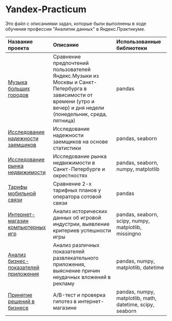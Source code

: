 # Yandex-Practicum

Это файл с описаниями задач, которые были выполнены в ходе обучения профессии "Аналитик данных" в Яндекс.Практикуме.


| Название проекта | Описание | Использованные библиотеки |
| :------ | :------ | :------ |
| [Музыка больших городов](/1_big_cities_music/README.md) | Сравнение предпочтений пользователей Яндекс.Музыки из Москвы и Санкт-Петербурга в зависимости от времени (утро и вечер) и дня недели (понедельник, среда, пятница) | pandas |
| [Исследование надежности заемщиков](/2_banking/README.md) | Исследование надежности заемщиков на основе статистики | pandas, seaborn |
| [Исследование рынка недвижимости](/3_apartment_research/README.md) | Исследование рынка недвижимости в Санкт-Петербурге и окрестностях | pandas, seaborn, numpy, matplotlib |
| [Тарифы мобильной связи](/4_telecommunications/README.md) | Сравнение 2-х тарифных планов у оператора сотовой связи | pandas |
| [Интернет-магазин компьютерных игр](/5_computer_games_market/README.md) | Анализ исторических данных об игровой индустрии, выявление критериев успешности игры | pandas, seaborn, scipy, numpy, matplotlib, missingno |
| [Анализ бизнес-показателей приложения](/6_application_metrics/README.md) | Анализ различных показателей развлекательного приложения, выяснение причин неудачных вложений в рекламу | pandas, numpy, matplotlib, datetime |
| [Принятие решений в бизнесе](/7_ab_test/README.md) | А/B-тест и проверка гипотез в интернет-магазине | pandas, numpy, matplotlib, math, datetime, scipy, seaborn |